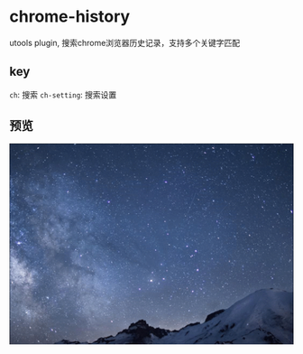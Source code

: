 # chrome-history

utools plugin, 搜索chrome浏览器历史记录，支持多个关键字匹配

## key

`ch`: 搜索
`ch-setting`: 搜索设置

## 预览

![](./GIF.gif)
